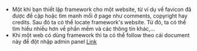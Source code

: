 - Một khi bạn thiết lập framework cho một website, từ ví dụ về favicon đã được đề cập hoặc tìm manh mối ở page như comments, copyright hay credits. Sau đó ta có thể locate framework's website. Từ đó, ta có thể tìm hiểu nhiều hơn về phần mềm và các thông tin khác,...
- Khi một web có dùng framework thì ta có thể follow theo cái document này để đột nhập admin panel [Link](https://static-labs.tryhackme.cloud/sites/thm-web-framework)
